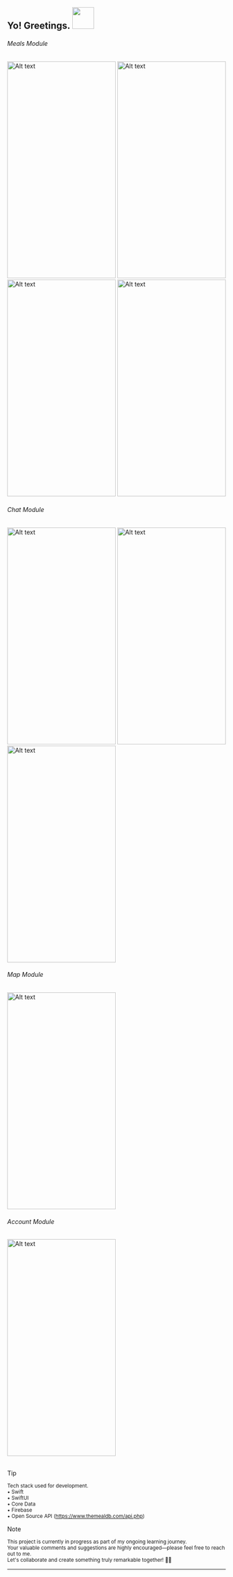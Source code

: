 <h2> Yo! Greetings. <img src="https://media.tenor.com/qKGlaYl2DqMAAAAi/gif-de-sauda%C3%A7%C3%A3o.gif" width="50"></h2>

<h6> Meals Module </h6>

<div>
  <img src="https://github.com/lcaxgg/FoodGrab/blob/main/ScreenShots/Screenshot%202024-03-13%20at%204.36.40%E2%80%AFPM.png" alt="Alt text" width="250" height="500">
  <img src="https://github.com/lcaxgg/FoodGrab/blob/main/ScreenShots/Screenshot%202024-03-13%20at%204.38.02%E2%80%AFPM.png" alt="Alt text" width="250" height="500">
  <img src="https://github.com/lcaxgg/FoodGrab/blob/main/ScreenShots/Screenshot%202024-03-13%20at%204.39.12%E2%80%AFPM.png" alt="Alt text" width="250" height="500">
  <img src="https://github.com/lcaxgg/FoodGrab/blob/main/ScreenShots/Screenshot%202024-03-13%20at%204.39.34%E2%80%AFPM.png" alt="Alt text" width="250" height="500">
</div>

<h6> Chat Module </h6>

<div>
  <img src="https://github.com/lcaxgg/FoodGrab/blob/main/ScreenShots/Screenshot%202024-03-13%20at%204.40.53%E2%80%AFPM.png" alt="Alt text" width="250" height="500">
  <img src="https://github.com/lcaxgg/FoodGrab/blob/main/ScreenShots/Screenshot%202024-03-13%20at%204.40.34%E2%80%AFPM.png" alt="Alt text" width="250" height="500">
  <img src="https://github.com/lcaxgg/FoodGrab/blob/main/ScreenShots/Screenshot%202024-03-13%20at%204.41.16%E2%80%AFPM.png" alt="Alt text" width="250" height="500">
</div>

<h6> Map Module </h6>

<div>
  <img src="https://github.com/lcaxgg/FoodGrab/blob/main/ScreenShots/Screenshot%202024-03-13%20at%204.41.29%E2%80%AFPM.png" alt="Alt text" width="250" height="500">
</div>

<h6> Account Module </h6> 

<div>
  <img src="https://github.com/lcaxgg/FoodGrab/blob/main/ScreenShots/Screenshot%202024-03-13%20at%204.41.52%E2%80%AFPM.png" alt="Alt text" width="250" height="500">
</div><br>

> [!TIP]  
> <sup>Tech stack used for development.</sup><br>
> <sup>• Swift</sup><br>
> <sup>• SwiftUI</sup><br>
> <sup>• Core Data</sup><br>
> <sup>• Firebase</sup><br>
> <sup>• Open Source API (https://www.themealdb.com/api.php)</sup><br>

> [!NOTE]  
> <sup>This project is currently in progress as part of my ongoing learning journey. <br>Your valuable comments and suggestions are highly encouraged—please feel free to reach out to me. <br>Let's collaborate and create something truly remarkable together! 🙇🏻</sup><br>

---
